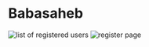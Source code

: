 # Babasaheb
![list of registered users](https://user-images.githubusercontent.com/131351638/233339869-784a5bc9-5031-4647-8044-ece65c7de70f.png)
![register page](https://user-images.githubusercontent.com/131351638/233340486-76713b16-18df-4178-9259-52957c1a1de1.png)
